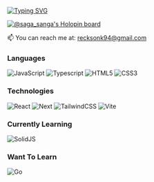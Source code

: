 <!-- ## Hi there I'm Reckson Khiangte. Glad to make your acquaintance👋 -->
[![Typing SVG](https://readme-typing-svg.herokuapp.com?font=Fira+Code&weight=500&pause=1000&color=FF1E6C&width=435&lines=Hi+there!+I'm+Reckson+Khiangte;Glad+to+make+your+acquaintance%F0%9F%91%8B)](https://git.io/typing-svg)

[![@saga_sanga's Holopin board](https://holopin.me/saga_sanga)](https://holopin.io/@saga_sanga)

📫 You can reach me at: <a href="mailto:recksonk94@gmail.com">recksonk94@gmail.com</a>

### Languages
![JavaScript](https://img.shields.io/badge/JavaScript-323330?style=for-the-badge&logo=javascript&logoColor=F7DF1E)
![Typescript](https://img.shields.io/badge/TypeScript-007ACC?style=for-the-badge&logo=typescript&logoColor=white)
![HTML5](https://img.shields.io/badge/HTML5-E34F26?style=for-the-badge&logo=html5&logoColor=white)
![CSS3](https://img.shields.io/badge/CSS3-1572B6?style=for-the-badge&logo=css3&logoColor=white)

### Technologies
![React](https://img.shields.io/badge/React-20232A?style=for-the-badge&logo=react&logoColor=61DAFB)
![Next](https://img.shields.io/badge/next.js-000000?style=for-the-badge&logo=nextdotjs&logoColor=white)
![TailwindCSS](https://img.shields.io/badge/Tailwind_CSS-38B2AC?style=for-the-badge&logo=tailwind-css&logoColor=white)
![Vite](https://img.shields.io/badge/Vite-B73BFE?style=for-the-badge&logo=vite&logoColor=FFD62E)

### Currently Learning
<!-- ![Ethereum](https://img.shields.io/badge/Ethereum-3C3C3D?style=for-the-badge&logo=Ethereum&logoColor=white) -->
![SolidJS](https://img.shields.io/badge/Solid%20JS-2C4F7C?style=for-the-badge&logo=solid&logoColor=white)

### Want To Learn
![Go](https://img.shields.io/badge/Go-00ADD8?style=for-the-badge&logo=go&logoColor=white) 

<!-- ### Learning From
![FreeCodeCamp](https://img.shields.io/badge/freecodecamp-27273D?style=for-the-badge&logo=freecodecamp&logoColor=white)
![Udemy](https://img.shields.io/badge/Udemy-EC5252?style=for-the-badge&logo=Udemy&logoColor=white)
![Scrimba](https://img.shields.io/badge/scrimba-2B283A?style=for-the-badge&logo=scrimba&logoColor=white)
![Youtube](https://img.shields.io/badge/YouTube-FF0000?style=for-the-badge&logo=youtube&logoColor=white) -->

<!-- - 💬 Ask me about Mizoram, HTML, CSS and JS -->
<!-- - 📫 How to reach me: ...
- ⚡ Fun fact: ... -->
